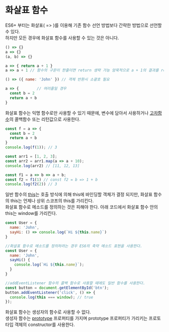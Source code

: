 # 화살표 함수
ES6+ 부터는 화살표( => )를 이용해 기존 함수 선언 방법보다 간략한 방법으로 선언할 수 있다.   
하지만 모든 경우에 화살표 함수를 사용할 수 있는 것은 아니다.   
```javascript
() => {}
a => {}
(a, b) => {}

a => { return a + 1 }
a => a + 1 // 함수의 구문이 한줄이면 return 생략 가능 암묵적으로 a + 1의 결과를 return

() => ({ name: 'John' }) // 객체 반환시 소괄호 필요

a => {        // 여러줄일 경우
  const b = 2
  return a + b
}
```
   
화살표 함수는 익명 함수로만 사용할 수 있기 때문에, 변수에 담아서 사용하거나 [고차함수](https://github.com/ababbb1/TIL/blob/main/FP/%EA%B3%A0%EC%B0%A8%20%ED%95%A8%EC%88%98.md)의 콜백함수 또는 리턴값으로 사용한다.   
```javascript
const f = a => {
  const b = 2
  return a + b
}
console.log(f(1)); // 3

const arr1 = [1, 2, 3];
const arr2 = arr1.map(a => a + 10);
console.log(arr2) // [11, 12, 13]

const f1 = a => b => a + b;
const f2 = f1(1) // const f2 = b => 1 + b
console.log(f2(2)) // 3
```
   
일반 함수의 [this](https://github.com/ababbb1/TIL/blob/main/JS/this.md)는 호출 방식에 의해 this에 바인딩할 객체가 결정 되지만, 화살표 함수의 this는 언제나 상위 스코프의 this를 가리킨다.   
화살표 함수로 메소드를 정의하는 것은 피해야 한다. 아래 코드에서 화살표 함수 안의 this는 window를 가리킨다.
```javascript
const User = {
  name: 'John',
  sayHi: () => console.log(`Hi ${this.name}`)
}

//화살표 함수로 메소드를 정의하려는 경우 ES6의 축약 메소드 표현을 사용한다.
const User = {
  name: 'John',
  sayHi() {
    console.log(`Hi ${this.name}`);
  }
}

//addEventListener 함수의 콜백 함수로 사용할 때에도 일반 함수를 사용한다.
const button = document.getElementById('btn');
button.addEventListener('click', () => {
  console.log(this === window); // true
});
```
   
화살표 함수는 생성자의 함수로 사용할 수 없다.   
생성자 함수는 [prototype](https://github.com/ababbb1/TIL/blob/main/JS/Prototype.md) 프로퍼티를 가지며 prototype 프로퍼티가 가리키는 프로토타입 객체의 constructor를 사용한다.   


